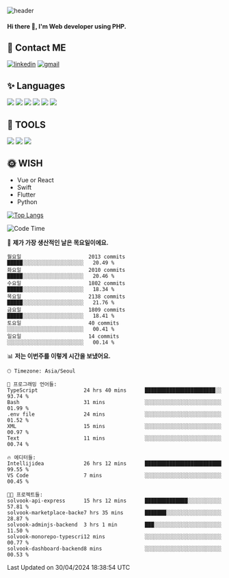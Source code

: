 ![header](https://capsule-render.vercel.app/api?type=waving&color=auto&height=300&section=header&text=Elin&fontSize=90&animation=twinkling)

#### Hi there 👋, I'm <b>Web developer</b> using PHP. ####

<!--
- 🔭 I’m currently working on Uniwill
- 🌱 I’m currently learning Vue or React or Python.
-->

<!---#### I am PHP developer --->

## 💌 Contact ME ###
[<img src='https://img.shields.io/badge/-EunjiKo-%230A66C2?style=flat-square&logo=LinkedIn&logoColor=white' alt='linkedin'>](https://www.linkedin.com/in/https://www.linkedin.com/in/eunji-ko-00a907164//)  [<img src='https://img.shields.io/badge/-einee214%40gmail.com-%23EA4335?style=flat-square&logo=Gmail&logoColor=white' alt='gmail'>](einee214@gmail.com)  


## ✨ Languages
<img src='https://img.shields.io/badge/-PHP-%23777BB4?style=for-the-badge&logo=PHP&logoColor=white'> <img src='https://img.shields.io/badge/-Laravel-%23FF2D20?style=for-the-badge&logo=Laravel&logoColor=white'> <img src='https://img.shields.io/badge/Jquery-%230769AD?style=for-the-badge&logo=Jquery&logoColor=white'> <img src='https://img.shields.io/badge/CSS3-%231572B6?style=for-the-badge&logo=CSS3&logoColor=white'> <img src='https://img.shields.io/badge/Bootstrap-%237952B3?style=for-the-badge&logo=Bootstrap&logoColor=white' > <img src='https://img.shields.io/badge/MySQL-%234479A1?style=for-the-badge&logo=MySQL&logoColor=white' >

## 🌷 TOOLS
<img src='https://img.shields.io/badge/PHPSTORM-%23000000?style=for-the-badge&logo=PhpStorm&logoColor=white' > <img src='https://img.shields.io/badge/GitLab-%23FCA121?style=for-the-badge&logo=GitLab&logoColor=white' > <img src='https://img.shields.io/badge/GitHub-%23181717?style=for-the-badge&logo=GitHub&logoColor=white'>


## 🌞 WISH
- Vue or React
- Swift
- Flutter
- Python


[![Top Langs](https://github-readme-stats.vercel.app/api/top-langs/?username=ein214&layout=compact)](https://github.com/anuraghazra/github-readme-stats)

<!--START_SECTION:waka-->
![Code Time](http://img.shields.io/badge/Code%20Time-3%2C458%20hrs%2028%20mins-blue)

📅 **제가 가장 생산적인 날은 목요일이에요.** 

```text
월요일                      2013 commits        █████░░░░░░░░░░░░░░░░░░░░   20.49 % 
화요일                      2010 commits        █████░░░░░░░░░░░░░░░░░░░░   20.46 % 
수요일                      1802 commits        █████░░░░░░░░░░░░░░░░░░░░   18.34 % 
목요일                      2138 commits        █████░░░░░░░░░░░░░░░░░░░░   21.76 % 
금요일                      1809 commits        █████░░░░░░░░░░░░░░░░░░░░   18.41 % 
토요일                      40 commits          ░░░░░░░░░░░░░░░░░░░░░░░░░   00.41 % 
일요일                      14 commits          ░░░░░░░░░░░░░░░░░░░░░░░░░   00.14 % 
```


📊 **저는 이번주를 이렇게 시간을 보냈어요.** 

```text
🕑︎ Timezone: Asia/Seoul

💬 프로그래밍 언어들: 
TypeScript               24 hrs 40 mins      ███████████████████████░░   93.74 % 
Bash                     31 mins             ░░░░░░░░░░░░░░░░░░░░░░░░░   01.99 % 
.env file                24 mins             ░░░░░░░░░░░░░░░░░░░░░░░░░   01.52 % 
XML                      15 mins             ░░░░░░░░░░░░░░░░░░░░░░░░░   00.97 % 
Text                     11 mins             ░░░░░░░░░░░░░░░░░░░░░░░░░   00.74 % 

🔥 에디터들: 
Intellijidea             26 hrs 12 mins      █████████████████████████   99.55 % 
VS Code                  7 mins              ░░░░░░░░░░░░░░░░░░░░░░░░░   00.45 % 

🐱‍💻 프로젝트들: 
solvook-api-express      15 hrs 12 mins      ██████████████░░░░░░░░░░░   57.81 % 
solvook-marketplace-backe7 hrs 35 mins       ███████░░░░░░░░░░░░░░░░░░   28.87 % 
solvook-adminjs-backend  3 hrs 1 min         ███░░░░░░░░░░░░░░░░░░░░░░   11.50 % 
solvook-monorepo-typescri12 mins             ░░░░░░░░░░░░░░░░░░░░░░░░░   00.77 % 
solvook-dashboard-backend8 mins              ░░░░░░░░░░░░░░░░░░░░░░░░░   00.53 % 
```


 Last Updated on 30/04/2024 18:38:54 UTC
<!--END_SECTION:waka-->

<!---![GitHub stats](https://github-readme-stats.vercel.app/api?username=ein214&show_icons=true&theme=dracula)  --->



